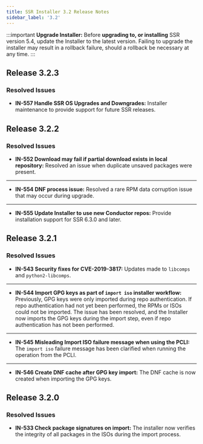 ```yaml
---
title: SSR Installer 3.2 Release Notes
sidebar_label: '3.2'
---
```


:::important
**Upgrade Installer:** Before **upgrading to, or installing** SSR version 5.4, update the Installer to the latest version. Failing to upgrade the installer may result in a rollback failure, should a rollback be necessary at any time.
:::

## Release 3.2.3

### Resolved Issues

- **IN-557 Handle SSR OS Upgrades and Downgrades:** Installer maintenance to provide support for future SSR releases.

## Release 3.2.2

### Resolved Issues

- **IN-552 Download may fail if partial download exists in local repository:** Resolved an issue when duplicate unsaved packages were present. 
------
- **IN-554 DNF process issue:** Resolved a rare RPM data corruption issue that may occur during upgrade.  
------
- **IN-555 Update Installer to use new Conductor repos:** Provide installation support for SSR 6.3.0 and later.

## Release 3.2.1

### Resolved Issues

- **IN-543 Security fixes for CVE-2019-3817:** Updates made to `libcomps` and `python2-libcomps`.
------
- **IN-544 Import GPG keys as part of `import iso` installer workflow:** Previously, GPG keys were only imported during repo authentication. If repo authentication had not yet been performed, the RPMs or ISOs could not be imported. The issue has been resolved, and the Installer now imports the GPG keys during the import step, even if repo authentication has not been performed.
------
- **IN-545 Misleading Import ISO failure message when using the PCLI:** The `import iso` failure message has been clarified when running the operation from the PCLI.
------
- **IN-546 Create DNF cache after GPG key import:** The DNF cache is now created when importing the GPG keys. 

## Release 3.2.0

### Resolved Issues

- **IN-533 Check package signatures on import:** The installer now verifies the integrity of all packages in the ISOs during the import process.
